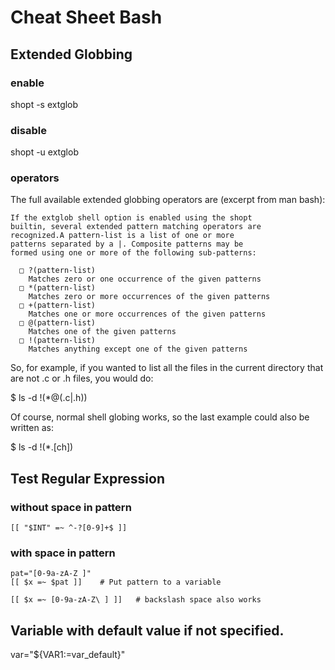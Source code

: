 # Cheat Sheet Bash

## Extended Globbing
### enable
shopt -s extglob
### disable
shopt -u extglob
### operators
The full available extended globbing operators are (excerpt
from man bash):

    If the extglob shell option is enabled using the shopt
    builtin, several extended pattern matching operators are
    recognized.A pattern-list is a list of one or more
    patterns separated by a |. Composite patterns may be
    formed using one or more of the following sub-patterns:
   
      □ ?(pattern-list)
        Matches zero or one occurrence of the given patterns
      □ *(pattern-list)
        Matches zero or more occurrences of the given patterns
      □ +(pattern-list)
        Matches one or more occurrences of the given patterns
      □ @(pattern-list)
        Matches one of the given patterns
      □ !(pattern-list)
        Matches anything except one of the given patterns

So, for example, if you wanted to list all the files in the
current directory that are not .c or .h files, you would do:

$ ls -d !(*@(.c|.h))

Of course, normal shell globing works, so the last example
could also be written as:

$ ls -d !(*.[ch])


## Test Regular Expression
### without space in pattern
```
[[ "$INT" =~ ^-?[0-9]+$ ]]
```
### with space in pattern
```
pat="[0-9a-zA-Z ]"
[[ $x =~ $pat ]]	# Put pattern to a variable

[[ $x =~ [0-9a-zA-Z\ ] ]]	# backslash space also works
```

## Variable with default value if not specified.
var="${VAR1:=var_default}"
